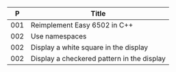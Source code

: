 
 P  | Title
----|-------------------------------------------------------
001 | Reimplement Easy 6502 in C++
002 | Use namespaces
002 | Display a white square in the display
002 | Display a checkered pattern in the display
